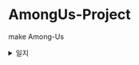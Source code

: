 # AmongUs-Project
 make Among-Us


<details>
  <summary>일지</summary>
    
    2022-08-26
    1. UI setting
    
    2022-08-29
    1. Quit, Online button 구현
  </details>
